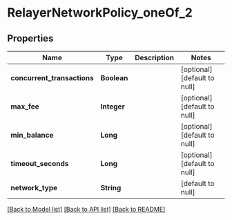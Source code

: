 # RelayerNetworkPolicy_oneOf_2

## Properties

| Name                        | Type        | Description | Notes                        |
| --------------------------- | ----------- | ----------- | ---------------------------- |
| **concurrent_transactions** | **Boolean** |             | [optional] [default to null] |
| **max_fee**                 | **Integer** |             | [optional] [default to null] |
| **min_balance**             | **Long**    |             | [optional] [default to null] |
| **timeout_seconds**         | **Long**    |             | [optional] [default to null] |
| **network_type**            | **String**  |             | [default to null]            |

[[Back to Model list]](../README.md#documentation-for-models) [[Back to API list]](../README.md#documentation-for-api-endpoints) [[Back to README]](../README.md)
